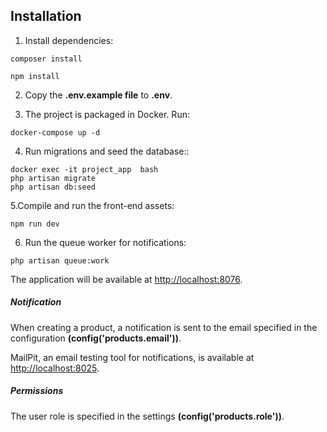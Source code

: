 ## Installation

1. Install dependencies:
```
composer install

npm install
```
2. Copy the **.env.example file** to **.env**. 

3. The project is packaged in Docker. Run:
```
docker-compose up -d
```
4. Run migrations and seed the database::
```
docker exec -it project_app  bash
php artisan migrate
php artisan db:seed
```
5.Compile and run the front-end assets:
```
npm run dev
```
6. Run the queue worker for notifications:
```
php artisan queue:work
```
The application will be available at <http://localhost:8076>.

##### Notification
When creating a product, a notification is sent to the email specified in the configuration **(config('products.email'))**.

MailPit, an email testing tool for notifications, is available at <http://localhost:8025>.

##### Permissions
The user role is specified in the settings **(config('products.role'))**.
